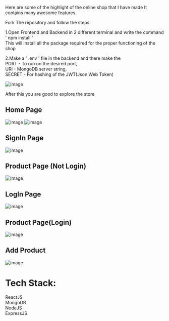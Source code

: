 Here are some of the highlight of the online shop that I have made 
It contains many awesome features.

Fork The repository and follow the steps:

1.Open Frontend and Backend in 2 different terminal and write the command <br>
     <t>' npm install '<br>
  This will install all the package required for the proper functioning of the shop


2.Make a ' .env ' file in the backend and there make the </br>
      <t>PORT - To run on the desired port,</br>
      <t>URI - MongoDB server string,</br>
      <t>SECRET - For hashing of the JWT(Json Web Token) 

![image](https://github.com/CHESTERKING4204/Online_Shop/assets/114911683/a62650fe-3459-4350-bf7c-6577db2d98d6)

After this you are good to explore the store

<h2><strong>Home Page</strong></h2>

![image](https://github.com/CHESTERKING4204/Online_Shop/assets/114911683/05e5d407-11e0-4554-8cdb-4e58f630c94a)
![image](https://github.com/CHESTERKING4204/Online_Shop/assets/114911683/803d6d7a-4951-4125-b853-650eb652ab57)

<h2><strong>SignIn Page</strong></h2>

![image](https://github.com/CHESTERKING4204/Online_Shop/assets/114911683/a64a266e-2e39-47c0-bba8-1516fb738b46)

<h2><strong>Product Page (Not Login)</strong></h2>

![image](https://github.com/CHESTERKING4204/Online_Shop/assets/114911683/07109c38-c8f6-419e-b218-a9a0e6b604fc)


<h2><strong>LogIn Page</strong></h2>

![image](https://github.com/CHESTERKING4204/Online_Shop/assets/114911683/e985da97-ff36-46a2-80fb-1104fff07a96)


<h2><strong>Product Page(Login)</strong></h2>

![image](https://github.com/CHESTERKING4204/Online_Shop/assets/114911683/a0f0793c-3a76-4f4b-bb73-f10649319496)

<h2><strong>Add Product</strong></h2>

![image](https://github.com/CHESTERKING4204/Online_Shop/assets/114911683/548f2443-75e0-4711-824f-bd5aec403805)


<h1>Tech Stack:</h1>
            <bold>ReactJS</bold><br>
            <bold>MongoDB</bold><br>
            <bold>NodeJS</bold><br>
            <bold>ExpressJS</bold>
